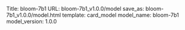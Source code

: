 Title: bloom-7b1
URL: bloom-7b1_v1.0.0/model
save_as: bloom-7b1_v1.0.0/model.html
template: card_model
model_name: bloom-7b1
model_version: 1.0.0

